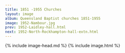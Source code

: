```yaml
---
title: 1851 -1955 Churches
layout: image
album: Queensland Baptist churches 1851-1955
image: 1952-Nambour.jpg
prev: 1952-Laidley-hall.html
next: 1952-North-Rockhampton-hall-extn.html
---
```

 {% include image-head.md %}
{% include image.html %}